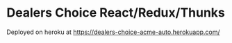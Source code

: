 # Dealers Choice React/Redux/Thunks

Deployed on heroku at https://dealers-choice-acme-auto.herokuapp.com/